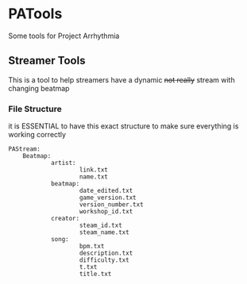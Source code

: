# PATools
Some tools for Project Arrhythmia

## Streamer Tools
This is a tool to help streamers have a dynamic ~~not really~~ stream with changing beatmap

### File Structure
it is ESSENTIAL to have this exact structure to make sure everything is working correctly
```
PAStream:
    Beatmap:
            artist:
                    link.txt
                    name.txt
            beatmap:
                    date_edited.txt
                    game_version.txt
                    version_number.txt
                    workshop_id.txt
            creator:
                    steam_id.txt
                    steam_name.txt
            song:
                    bpm.txt
                    description.txt
                    difficulty.txt
                    t.txt
                    title.txt
```
